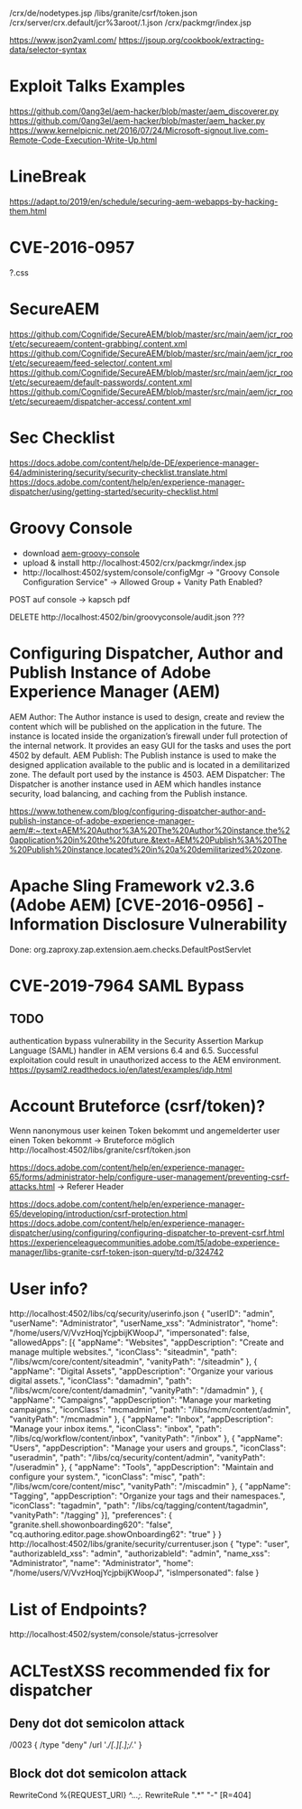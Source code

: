 /crx/de/nodetypes.jsp
/libs/granite/csrf/token.json
/crx/server/crx.default/jcr%3aroot/.1.json
/crx/packmgr/index.jsp


https://www.json2yaml.com/
https://jsoup.org/cookbook/extracting-data/selector-syntax

# Exploit Talks Examples
https://github.com/0ang3el/aem-hacker/blob/master/aem_discoverer.py
https://github.com/0ang3el/aem-hacker/blob/master/aem_hacker.py
https://www.kernelpicnic.net/2016/07/24/Microsoft-signout.live.com-Remote-Code-Execution-Write-Up.html

# LineBreak
https://adapt.to/2019/en/schedule/securing-aem-webapps-by-hacking-them.html


# CVE-2016-0957
?.css

# SecureAEM
https://github.com/Cognifide/SecureAEM/blob/master/src/main/aem/jcr_root/etc/secureaem/content-grabbing/.content.xml
https://github.com/Cognifide/SecureAEM/blob/master/src/main/aem/jcr_root/etc/secureaem/feed-selector/.content.xml
https://github.com/Cognifide/SecureAEM/blob/master/src/main/aem/jcr_root/etc/secureaem/default-passwords/.content.xml
https://github.com/Cognifide/SecureAEM/blob/master/src/main/aem/jcr_root/etc/secureaem/dispatcher-access/.content.xml


# Sec Checklist
https://docs.adobe.com/content/help/de-DE/experience-manager-64/administering/security/security-checklist.translate.html
https://docs.adobe.com/content/help/en/experience-manager-dispatcher/using/getting-started/security-checklist.html


# Groovy Console
- download [aem-groovy-console](https://github.com/icfnext/aem-groovy-console)
- upload & install http://localhost:4502/crx/packmgr/index.jsp
- http://localhost:4502/system/console/configMgr -> "Groovy Console Configuration Service" -> Allowed Group + Vanity Path Enabled?

POST auf console -> kapsch pdf

DELETE http://localhost:4502/bin/groovyconsole/audit.json ???


# Configuring Dispatcher, Author and Publish Instance of Adobe Experience Manager (AEM)

AEM Author: The Author instance is used to design, create and review the content which will be published on the application in the future. The instance is located inside the organization’s firewall under full protection of the internal network. It provides an easy GUI for the tasks and uses the port 4502 by default.
AEM Publish: The Publish instance is used to make the designed application available to the public and is located in a demilitarized zone. The default port used by the instance is 4503.
AEM Dispatcher: The Dispatcher is another instance used in AEM which handles instance security, load balancing, and caching from the Publish instance.

https://www.tothenew.com/blog/configuring-dispatcher-author-and-publish-instance-of-adobe-experience-manager-aem/#:~:text=AEM%20Author%3A%20The%20Author%20instance,the%20application%20in%20the%20future.&text=AEM%20Publish%3A%20The%20Publish%20instance,located%20in%20a%20demilitarized%20zone.

# Apache Sling Framework v2.3.6 (Adobe AEM) [CVE-2016-0956] - Information Disclosure Vulnerability
Done: org.zaproxy.zap.extension.aem.checks.DefaultPostServlet


# CVE-2019-7964 SAML Bypass
## TODO
authentication bypass vulnerability in the Security Assertion Markup Language (SAML) handler in AEM versions 6.4 and 6.5.  Successful exploitation could result in unauthorized access to the AEM environment. 
https://pysaml2.readthedocs.io/en/latest/examples/idp.html


# Account Bruteforce (csrf/token)?
Wenn nanonymous user keinen Token bekommt und angemelderter user einen Token bekommt -> Bruteforce möglich
http://localhost:4502/libs/granite/csrf/token.json

https://docs.adobe.com/content/help/en/experience-manager-65/forms/administrator-help/configure-user-management/preventing-csrf-attacks.html -> Referer Header

https://docs.adobe.com/content/help/en/experience-manager-65/developing/introduction/csrf-protection.html
https://docs.adobe.com/content/help/en/experience-manager-dispatcher/using/configuring/configuring-dispatcher-to-prevent-csrf.html
https://experienceleaguecommunities.adobe.com/t5/adobe-experience-manager/libs-granite-csrf-token-json-query/td-p/324742

# User info?
http://localhost:4502/libs/cq/security/userinfo.json
{
	"userID": "admin",
	"userName": "Administrator",
	"userName_xss": "Administrator",
	"home": "/home/users/V/VvzHoqjYcjpbijKWoopJ",
	"impersonated": false,
	"allowedApps": [{
		"appName": "Websites",
		"appDescription": "Create and manage multiple websites.",
		"iconClass": "siteadmin",
		"path": "/libs/wcm/core/content/siteadmin",
		"vanityPath": "/siteadmin"
	}, {
		"appName": "Digital Assets",
		"appDescription": "Organize your various digital assets.",
		"iconClass": "damadmin",
		"path": "/libs/wcm/core/content/damadmin",
		"vanityPath": "/damadmin"
	}, {
		"appName": "Campaigns",
		"appDescription": "Manage your marketing campaigns.",
		"iconClass": "mcmadmin",
		"path": "/libs/mcm/content/admin",
		"vanityPath": "/mcmadmin"
	}, {
		"appName": "Inbox",
		"appDescription": "Manage your inbox items.",
		"iconClass": "inbox",
		"path": "/libs/cq/workflow/content/inbox",
		"vanityPath": "/inbox"
	}, {
		"appName": "Users",
		"appDescription": "Manage your users and groups.",
		"iconClass": "useradmin",
		"path": "/libs/cq/security/content/admin",
		"vanityPath": "/useradmin"
	}, {
		"appName": "Tools",
		"appDescription": "Maintain and configure your system.",
		"iconClass": "misc",
		"path": "/libs/wcm/core/content/misc",
		"vanityPath": "/miscadmin"
	}, {
		"appName": "Tagging",
		"appDescription": "Organize your tags and their namespaces.",
		"iconClass": "tagadmin",
		"path": "/libs/cq/tagging/content/tagadmin",
		"vanityPath": "/tagging"
	}],
	"preferences": {
		"granite.shell.showonboarding620": "false",
		"cq.authoring.editor.page.showOnboarding62": "true"
	}
}
http://localhost:4502/libs/granite/security/currentuser.json
{
	"type": "user",
	"authorizableId_xss": "admin",
	"authorizableId": "admin",
	"name_xss": "Administrator",
	"name": "Administrator",
	"home": "/home/users/V/VvzHoqjYcjpbijKWoopJ",
	"isImpersonated": false
}



# List of Endpoints?
http://localhost:4502/system/console/status-jcrresolver


# ACLTestXSS recommended fix for dispatcher

## Deny dot dot semicolon attack
/0023 { /type "deny" /url '.*/[.][.];/.*' }
## Block dot dot semicolon attack
RewriteCond %{REQUEST_URI} ^.*\.\.;.*
RewriteRule ".*" "-" [R=404]

